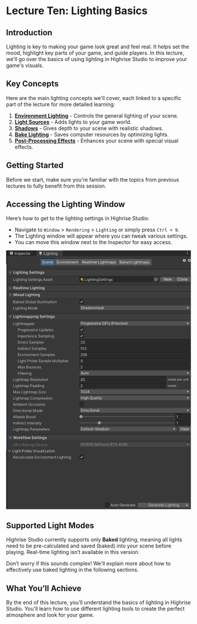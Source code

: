 # Lecture Ten: Lighting Basics

## Introduction

Lighting is key to making your game look great and feel real. It helps set the mood, highlight key parts of your game, and guide players. In this lecture, we'll go over the basics of using lighting in Highrise Studio to improve your game's visuals.

## Key Concepts

Here are the main lighting concepts we'll cover, each linked to a specific part of the lecture for more detailed learning:

1. **[Environment Lighting](https://create.highrise.game/learn/studio/basics/beginner-guide/lecture-ten/lecture-ten-part-one)** - Controls the general lighting of your scene.
2. **[Light Sources](https://create.highrise.game/learn/studio/basics/beginner-guide/lecture-ten/lecture-ten-part-two)** - Adds lights to your game world.
3. **[Shadows](https://create.highrise.game/learn/studio/basics/beginner-guide/lecture-ten/lecture-ten-part-three)** - Gives depth to your scene with realistic shadows.
4. **[Bake Lighting](https://create.highrise.game/learn/studio/basics/beginner-guide/lecture-ten/lecture-ten-part-four)** - Saves computer resources by optimizing lights.
5. **[Post-Processing Effects](https://create.highrise.game/learn/studio/basics/beginner-guide/lecture-ten/lecture-ten-part-five)** - Enhances your scene with special visual effects.

## Getting Started

Before we start, make sure you're familiar with the topics from previous lectures to fully benefit from this session.

## Accessing the Lighting Window

Here’s how to get to the lighting settings in Highrise Studio:

- Navigate to `Window` > `Rendering` > `Lighting` or simply press `Ctrl + 9`.
- The Lighting window will appear where you can tweak various settings.
- You can move this window next to the Inspector for easy access.

![Lighting Window](/assets/learn/guides/studio/Lectures/lighting-window.png)

## Supported Light Modes

Highrise Studio currently supports only **Baked** lighting, meaning all lights need to be pre-calculated and saved (baked) into your scene before playing. Real-time lighting isn’t available in this version.

Don’t worry if this sounds complex! We'll explain more about how to effectively use baked lighting in the following sections.

## What You’ll Achieve

By the end of this lecture, you’ll understand the basics of lighting in Highrise Studio. You'll learn how to use different lighting tools to create the perfect atmosphere and look for your game.
